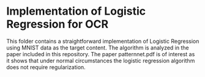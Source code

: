 # Implementation of Logistic Regression for OCR

This folder contains a straightforward implementation of Logistic
Regression using MNIST data as the target content. The algorithm is
analyzed in the paper included in this repository.  The paper
patternnet.pdf is of interest as it shows that under normal
circumstances the logistic regression algorithm does not require
regularization.


